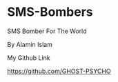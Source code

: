 # SMS-Bombers
SMS Bomber For The World

By Alamin Islam

My Github Link

https://github.com/GHOST-PSYCHO
